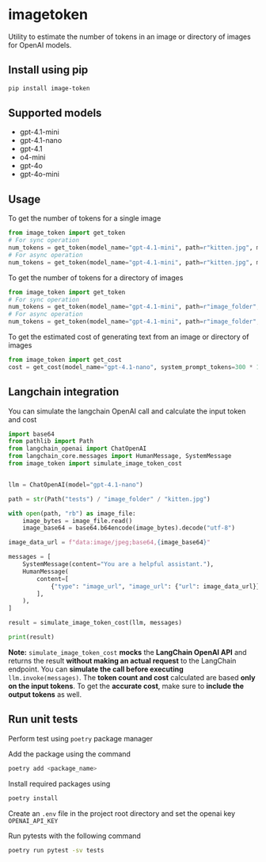 # imagetoken

Utility to estimate the number of tokens in an image or directory of images for OpenAI models.

## Install using pip

```bash
pip install image-token
```

## Supported models

- gpt-4.1-mini
- gpt-4.1-nano
- gpt-4.1
- o4-mini
- gpt-4o
- gpt-4o-mini

## Usage

To get the number of tokens for a single image
```python
from image_token import get_token
# For sync operation
num_tokens = get_token(model_name="gpt-4.1-mini", path=r"kitten.jpg", method="sync")
# For async operation
num_tokens = get_token(model_name="gpt-4.1-mini", path=r"kitten.jpg", method="async")

```

To get the number of tokens for a directory of images
```python
from image_token import get_token
# For sync operation
num_tokens = get_token(model_name="gpt-4.1-mini", path=r"image_folder", method="sync")
# For async operation
num_tokens = get_token(model_name="gpt-4.1-mini", path=r"image_folder", method="async")
```

To get the estimated cost of generating text from an image or directory of images
```python
from image_token import get_cost
cost = get_cost(model_name="gpt-4.1-nano", system_prompt_tokens=300 * 100, approx_output_tokens=100 * 100, path=r"image_folder")
```

## Langchain integration

You can simulate the langchain OpenAI call and calculate the input token and cost
```python
import base64
from pathlib import Path
from langchain_openai import ChatOpenAI
from langchain_core.messages import HumanMessage, SystemMessage
from image_token import simulate_image_token_cost


llm = ChatOpenAI(model="gpt-4.1-nano")

path = str(Path("tests") / "image_folder" / "kitten.jpg")

with open(path, "rb") as image_file:
    image_bytes = image_file.read()
    image_base64 = base64.b64encode(image_bytes).decode("utf-8")

image_data_url = f"data:image/jpeg;base64,{image_base64}"

messages = [
    SystemMessage(content="You are a helpful assistant."),
    HumanMessage(
        content=[
            {"type": "image_url", "image_url": {"url": image_data_url}},
        ],
    ),
]

result = simulate_image_token_cost(llm, messages)

print(result)

```

**Note:** `simulate_image_token_cost` **mocks** the **LangChain OpenAI API** and returns the result **without making an actual request** to the LangChain endpoint. You can **simulate the call before executing** `llm.invoke(messages)`. The **token count and cost** calculated are based **only on the input tokens**. To get the **accurate cost**, make sure to **include the output tokens** as well.


## Run unit tests

Perform test using `poetry` package manager

Add the package using the command

```bash
poetry add <package_name>
```
Install required packages using

```bash
poetry install
```

Create an `.env` file in the project root directory and set the openai key `OPENAI_API_KEY`

Run pytests with the following command

```bash
poetry run pytest -sv tests
```